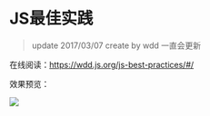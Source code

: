 # JS最佳实践
> update 2017/03/07
> create by wdd
> 一直会更新

在线阅读：https://wdd.js.org/js-best-practices/#/

效果预览：

![](http://p3alsaatj.bkt.clouddn.com/20180302102756_kSN8P4_Jietu20180302-102742.jpeg)
